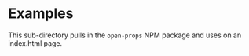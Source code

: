 # Examples 

This sub-directory pulls in the `open-props` NPM package and uses on an index.html page.